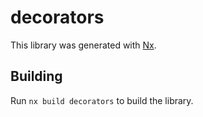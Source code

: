 # decorators

This library was generated with [Nx](https://nx.dev).

## Building

Run `nx build decorators` to build the library.
